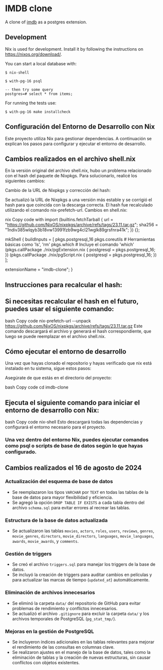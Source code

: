 # IMDB clone

A clone of [imdb](https://www.imdb.com) as a postgres extension.

## Development

Nix is used for development. Install it by following the instructions on https://nixos.org/download/.

You can start a local database with:

```
$ nix-shell

$ with-pg-16 psql

-- then try some query
postgres=# select * from items;
```

For running the tests use:

```
$ with-pg-16 make installcheck
```
## Configuración del Entorno de Desarrollo con Nix
Este proyecto utiliza Nix para gestionar dependencias. A continuación se explican los pasos para configurar y ejecutar el entorno de desarrollo.

## Cambios realizados en el archivo shell.nix
En la versión original del archivo shell.nix, hubo un problema relacionado con el hash del paquete de Nixpkgs. Para solucionarlo, realicé los siguientes cambios:

Cambio de la URL de Nixpkgs y corrección del hash:

Se actualizó la URL de Nixpkgs a una versión más estable y se corrigió el hash para que coincida con la descarga correcta.
El hash fue recalculado utilizando el comando nix-prefetch-url.
Cambios en shell.nix:

nix
Copy code
with import (builtins.fetchTarball {
  url = "https://github.com/NixOS/nixpkgs/archive/refs/tags/23.11.tar.gz";
  sha256 = "1ndiv385wlqyb3b18vw13991fzb9wg4cl21wglk89grsfnra41k";
}) {};

mkShell {
  buildInputs = [
    pkgs.postgresql_16
    pkgs.coreutils  # Herramientas básicas como 'ls', 'rm'
    pkgs.which      # Incluye el comando 'which'
    (pkgs.callPackage ./nix/pgExtension.nix { postgresql = pkgs.postgresql_16; })
    (pkgs.callPackage ./nix/pgScript.nix { postgresql = pkgs.postgresql_16; })
  ];

  extensionName = "imdb-clone";
}
## Instrucciones para recalcular el hash:

## Si necesitas recalcular el hash en el futuro, puedes usar el siguiente comando:

bash
Copy code
nix-prefetch-url --unpack https://github.com/NixOS/nixpkgs/archive/refs/tags/23.11.tar.gz
Este comando descargará el archivo y generará el hash correspondiente, que luego se puede reemplazar en el archivo shell.nix.

## Cómo ejecutar el entorno de desarrollo
Una vez que hayas clonado el repositorio y hayas verificado que nix está instalado en tu sistema, sigue estos pasos:

Asegúrate de que estás en el directorio del proyecto:

bash
Copy code
cd imdb-clone
## Ejecuta el siguiente comando para iniciar el entorno de desarrollo con Nix:

bash
Copy code
nix-shell
Esto descargará todas las dependencias y configurará el entorno necesario para el proyecto.

### Una vez dentro del entorno Nix, puedes ejecutar comandos como psql o scripts de base de datos según lo que hayas configurado.

## Cambios realizados el 16 de agosto de 2024

### Actualización del esquema de base de datos
- Se reemplazaron los tipos `VARCHAR` por `TEXT` en todas las tablas de la base de datos para mayor flexibilidad y eficiencia.
- Se agregó la opción `DROP TABLE IF EXISTS` a cada tabla dentro del archivo `schema.sql` para evitar errores al recrear las tablas.
  
### Estructura de la base de datos actualizada
- Se actualizaron las tablas `movies`, `actors`, `roles`, `users`, `reviews`, `genres`, `movie_genres`, `directors`, `movie_directors`, `languages`, `movie_languages`, `awards`, `movie_awards`, y `comments`.
  
### Gestión de triggers
- Se creó el archivo `triggers.sql` para manejar los triggers de la base de datos.
- Se incluyó la creación de triggers para auditar cambios en películas y para actualizar las marcas de tiempo (`updated_at`) automáticamente.

### Eliminación de archivos innecesarios
- Se eliminó la carpeta `data/` del repositorio de GitHub para evitar problemas de rendimiento y conflictos innecesarios.
- Se actualizó el archivo `.gitignore` para excluir la carpeta `data/` y los archivos temporales de PostgreSQL (`pg_stat_tmp/`).

### Mejoras en la gestión de PostgreSQL
- Se incluyeron índices adicionales en las tablas relevantes para mejorar el rendimiento de las consultas en columnas clave.
- Se realizaron ajustes en el manejo de la base de datos, tales como la eliminación de tablas y la creación de nuevas estructuras, sin causar conflictos con objetos existentes.


